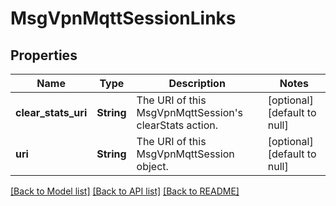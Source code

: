 # MsgVpnMqttSessionLinks

## Properties
Name | Type | Description | Notes
------------ | ------------- | ------------- | -------------
**clear_stats_uri** | **String** | The URI of this MsgVpnMqttSession&#39;s clearStats action. | [optional] [default to null]
**uri** | **String** | The URI of this MsgVpnMqttSession object. | [optional] [default to null]

[[Back to Model list]](../README.md#documentation-for-models) [[Back to API list]](../README.md#documentation-for-api-endpoints) [[Back to README]](../README.md)


